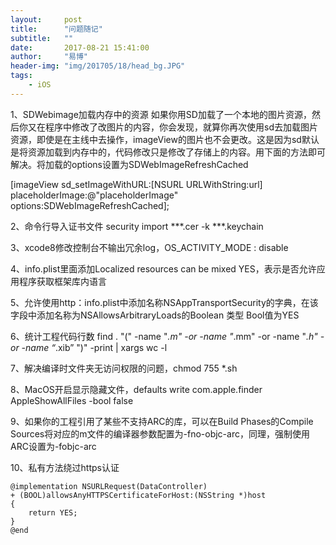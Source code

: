 ```yaml
---
layout:     post
title:      "问题随记"
subtitle:   ""
date:       2017-08-21 15:41:00
author:     "易博"
header-img: "img/201705/18/head_bg.JPG"
tags:
    - iOS
---
```


1、SDWebimage加载内存中的资源
    如果你用SD加载了一个本地的图片资源，然后你又在程序中修改了改图片的内容，你会发现，就算你再次使用sd去加载图片资源，即使是在主线中去操作，imageView的图片也不会更改。这是因为sd默认是将资源加载到内存中的，代码修改只是修改了存储上的内容。用下面的方法即可解决。将加载的options设置为SDWebImageRefreshCached

[imageView sd_setImageWithURL:[NSURL URLWithString:url] placeholderImage:@"placeholderImage" options:SDWebImageRefreshCached];

2、命令行导入证书文件
security import ***.cer -k ***.keychain

3、xcode8修改控制台不输出冗余log，OS_ACTIVITY_MODE : disable

4、info.plist里面添加Localized resources can be mixed YES，表示是否允许应用程序获取框架库内语言

5、允许使用http：info.plist中添加名称NSAppTransportSecurity的字典，在该字段中添加名称为NSAllowsArbitraryLoads的Boolean 类型 Bool值为YES

6、统计工程代码行数
find . "(" -name "*.m" -or -name "*.mm" -or -name "*.h" -or -name “*.xib” ")" -print | xargs wc -l

7、解决编译时文件夹无访问权限的问题，chmod 755 *.sh

8、MacOS开启显示隐藏文件，defaults write com.apple.finder AppleShowAllFiles -bool false

9、如果你的工程引用了某些不支持ARC的库，可以在Build Phases的Compile Sources将对应的m文件的编译器参数配置为-fno-objc-arc，同理，强制使用ARC设置为-fobjc-arc

10、私有方法绕过https认证

```
@implementation NSURLRequest(DataController)
+ (BOOL)allowsAnyHTTPSCertificateForHost:(NSString *)host
{
    return YES;
}
@end
```

